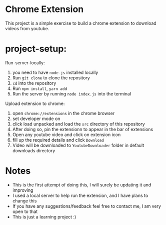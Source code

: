 # Chrome Extension
This project is a simple exercise to build a chrome extension to download videos from youtube.
# project-setup:

Run-server-locally:
1. you need to have `node-js` installed locally
2. Run `git clone` to clone the repository
3. `cd` into the repository
4. Run `npm install`, `yarn add`
5. Run the server by running `node index.js` into the terminal

Upload extension to chrome:
1. open `chrome://extensions` in the chrome browser
2. set developer mode on
3. click load unpacked and load the `src` directory of this repository
4. After doing so, pin the extensionn to appear in the bar of extensions
5. Open any youtube video and click on extension icon
6. fill up the required details and click `Download`
7. Video will be downloaded to `YoutubeDownloader` folder in default downloads directory
   
# Notes
* This is the first attempt of doing this, I will surely be updating it and improving
* I used a local server to help run the extension, and I have plans to change this
* If you have any suggestions/feedback feel free to contact me, I am very open to that
* This is just a learning project :) 
